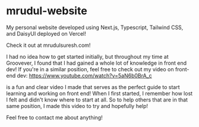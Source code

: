# mrudul-website

My personal website developed using Next.js, Typescript, Tailwind CSS, and DaisyUI deployed on Vercel! 

Check it out at mrudulsuresh.com!

I had no idea how to get started initially, but throughout my time at Groovever, I found that I had gained a whole lot of knowledge in front end dev! If you're in a similar position, feel free to check out my video on front-end dev: https://www.youtube.com/watch?v=5aN6b0BrA_c

is a fun and clear video I made that serves as the perfect guide to start learning and working on front end! When I first started, I remember how lost I felt and didn't know where to start at all. So to help others that are in that same position, I made this video to try and hopefully help!

Feel free to contact me about anything! 
